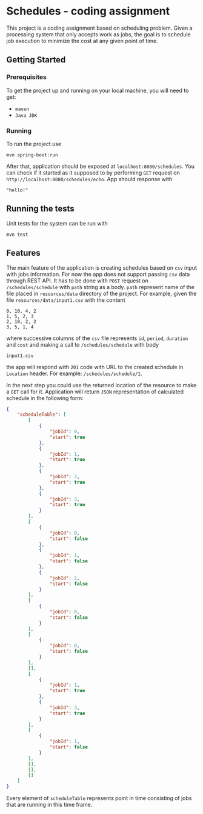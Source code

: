 # Schedules - coding assignment

This project is a coding assignment based on scheduling problem. 
Given a processing system that only accepts work as jobs, the goal is to
schedule job execution to minimize the cost at any given point of time.

## Getting Started

### Prerequisites

To get the project up and running on your local machine, you will need to get:
* `maven`
* `Java JDK`

### Running

To run the project use

```
mvn spring-boot:run
```
After that, application should be exposed at `localhost:8080/schedules`. You can check if it started
as it supposed to by performing `GET` request on `http://localhost:8080/schedules/echo`. App should 
response with
```
"hello!"
```

## Running the tests

Unit tests for the system can be run with
```
mvn test
```

## Features

The main feature of the application is creating schedules based on `csv` input with jobs information.
For now the app does not support passing `csv` data through REST API. It has to be done 
with `POST` request on `/schedules/schedule` with `path` string as a body. `path` represent 
name of the file placed in `resources/data` directory of the project. For example, given 
the file `resources/data/input1.csv` with the content
```
0, 10, 4, 2
1, 5, 2, 3
2, 10, 2, 2
3, 5, 1, 4
```
where successive columns of the `csv` file represents `id`, `period`, `duration` and `cost`
and making a call to `/schedules/schedule` with body
```
input1.csv
```
the app will respond with `201` code with URL to the created schedule in `Location` header.
For example: `/schedules/schedule/1`.

In the next step you could use the returned location of the resource to make a `GET` call 
for it. Application will return `JSON` representation of calculated schedule in the following form:
```json
{
    "scheduleTable": [
        [
            {
                "jobId": 0,
                "start": true
            },
            {
                "jobId": 1,
                "start": true
            },
            {
                "jobId": 2,
                "start": true
            },
            {
                "jobId": 3,
                "start": true
            }
        ],
        [
            {
                "jobId": 0,
                "start": false
            },
            {
                "jobId": 1,
                "start": false
            },
            {
                "jobId": 2,
                "start": false
            }
        ],
        [
            {
                "jobId": 0,
                "start": false
            }
        ],
        [
            {
                "jobId": 0,
                "start": false
            }
        ],
        [],
        [
            {
                "jobId": 1,
                "start": true
            },
            {
                "jobId": 3,
                "start": true
            }
        ],
        [
            {
                "jobId": 1,
                "start": false
            }
        ],
        [],
        [],
        []
    ]
}
```
Every element of `scheduleTable` represents point in time consisting of jobs that are 
running in this time frame. 


